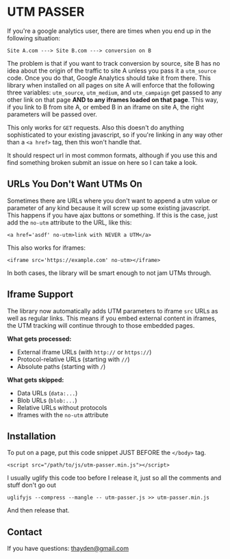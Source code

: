 UTM PASSER
============

If you're a google analytics user, there are times when you end up in the following situation:

```
Site A.com ---> Site B.com ---> conversion on B
```

The problem is that if you want to track conversion by source, site B has no idea about the origin of the traffic to site A unless you pass it a `utm_source` code. Once you do that, Google Analytics should take it from there. This library when installed on all pages on site A will enforce that the following three variables: `utm_source`, `utm_medium`, and `utm_campaign` get passed to any other link on that page **AND to any iframes loaded on that page**. This way, if you link to B from site A, or embed B in an iframe on site A, the right parameters will be passed over.

This only works for `GET` requests. Also this doesn't do anything sophisticated to your existing javascript, so if you're linking in any way other than a `<a href>` tag, then this won't handle that. 

It should respect url in most common formats, although if you use this and find something broken submit an issue on here so I can take a look.


URLs You Don't Want UTMs On
-------------------
Sometimes there are URLs where you don't want to append a utm value or parameter of any kind because it will screw up some existing javascript. This happens if you have ajax buttons or something. If this is the case, just add the `no-utm` attribute to the URL, like this:

```
<a href='asdf' no-utm>link with NEVER a UTM</a>
```

This also works for iframes:

```
<iframe src='https://example.com' no-utm></iframe>
```

In both cases, the library will be smart enough to not jam UTMs through.

Iframe Support
--------------
The library now automatically adds UTM parameters to iframe `src` URLs as well as regular links. This means if you embed external content in iframes, the UTM tracking will continue through to those embedded pages.

**What gets processed:**
- External iframe URLs (with `http://` or `https://`)
- Protocol-relative URLs (starting with `//`)
- Absolute paths (starting with `/`)

**What gets skipped:**
- Data URLs (`data:...`)
- Blob URLs (`blob:...`) 
- Relative URLs without protocols
- Iframes with the `no-utm` attribute


Installation
------------

To put on a page, put this code snippet JUST BEFORE the `</body>` tag.

```
<script src="/path/to/js/utm-passer.min.js"></script>
```

I usually uglify this code too before I release it, just so all the comments and stuff don't go out
```
uglifyjs --compress --mangle -- utm-passer.js >> utm-passer.min.js
```

And then release that.

Contact
-----------

If you have questions: thayden@gmail.com
